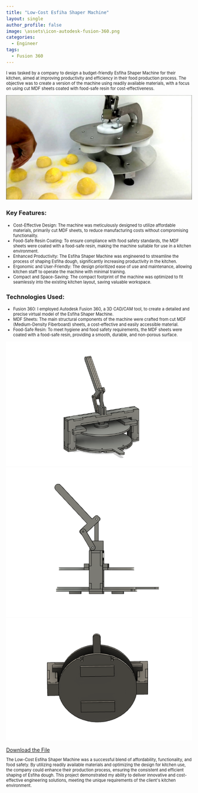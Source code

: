 ```yaml
---
title: "Low-Cost Esfiha Shaper Machine"
layout: single
author_profile: false
image: \assets\icon-autodesk-fusion-360.png
categories:
  - Engineer
tags:
  - Fusion 360
---
```


<p style="font-size:0.8em">
    I was tasked by a company to design a budget-friendly Esfiha Shaper Machine for their kitchen, aimed at improving productivity and efficiency in their food production process. The objective was to create a version of the machine using readily available materials, with a focus on using cut MDF sheets coated with food-safe resin for cost-effectiveness.
  </p>
  <img src="\assets\esfiha-shaper-0.png" alt="Esfiha Shaper Machine" class="image">
  <h3>Key Features:</h3>
  <ul style="font-size:0.8em">
    <li>Cost-Effective Design: The machine was meticulously designed to utilize affordable materials, primarily cut MDF sheets, to reduce manufacturing costs without compromising functionality.</li>
    <li>Food-Safe Resin Coating: To ensure compliance with food safety standards, the MDF sheets were coated with a food-safe resin, making the machine suitable for use in a kitchen environment.</li>
    <li>Enhanced Productivity: The Esfiha Shaper Machine was engineered to streamline the process of shaping Esfiha dough, significantly increasing productivity in the kitchen.</li>
    <li>Ergonomic and User-Friendly: The design prioritized ease of use and maintenance, allowing kitchen staff to operate the machine with minimal training.</li>
    <li>Compact and Space-Saving: The compact footprint of the machine was optimized to fit seamlessly into the existing kitchen layout, saving valuable workspace.</li>
  </ul>
  <h3>Technologies Used:</h3>
  <ul style="font-size:0.8em">
    <li>Fusion 360: I employed Autodesk Fusion 360, a 3D CAD/CAM tool, to create a detailed and precise virtual model of the Esfiha Shaper Machine.</li>
    <li>MDF Sheets: The main structural components of the machine were crafted from cut MDF (Medium-Density Fiberboard) sheets, a cost-effective and easily accessible material.</li>
    <li>Food-Safe Resin: To meet hygiene and food safety requirements, the MDF sheets were coated with a food-safe resin, providing a smooth, durable, and non-porous surface.</li>
  </ul>

  <img src="\assets\esfiha-shaper-1.png" alt="Esfiha Shaper Machine" class="image">
  <img src="\assets\esfiha-shaper-2.png" alt="Esfiha Shaper Machine" class="image">
  <img src="\assets\esfiha-shaper-3.png" alt="Esfiha Shaper Machine" class="image">
  <p></p>
  <a href="\assets\esfiha-shaper-1.stl" download>Download the File</a>
  <p style="font-size:0.8em">
    The Low-Cost Esfiha Shaper Machine was a successful blend of affordability, functionality, and food safety. By utilizing readily available materials and optimizing the design for kitchen use, the company could enhance their production process, ensuring the consistent and efficient shaping of Esfiha dough. This project demonstrated my ability to deliver innovative and cost-effective engineering solutions, meeting the unique requirements of the client's kitchen environment.
  </p>